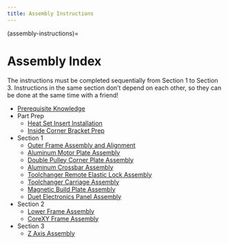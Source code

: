 ```yaml
---
title: Assembly Instructions
---
```


(assembly-instructions)=
# Assembly Index

The instructions must be completed sequentially from Section 1 to Section 3. Instructions in the same section don’t depend on each other, so they can be done at the same time with a friend!
- [Prerequisite Knowledge](prerequisite_knowledge)
- Part Prep
    - [Heat Set Insert Installation](heatset_inserts)
    - [Inside Corner Bracket Prep](./corner_brackets.md)
- Section 1
    - [Outer Frame Assembly and Alignment](./outer_frame.md)
    - [Aluminum Motor Plate Assembly](./motor_plate.md)
    - [Double Pulley Corner Plate Assembly](./corner_plate.md)
    - [Aluminum Crossbar Assembly](./crossbar.md)
    - [Toolchanger Remote Elastic Lock Assembly](./REL.md)
    - [Toolchanger Carriage Assembly](./toolchanger_carriage.md)
    - [Magnetic Build Plate Assembly](./build_plate.md)
    - [Duet Electronics Panel Assembly](./panel.md)
- Section 2
    - [Lower Frame Assembly](./lower_frame.md)
    - [CoreXY Frame Assembly](./corexy.md)
- Section 3
    - [Z Axis Assembly](./z_axis.md)
